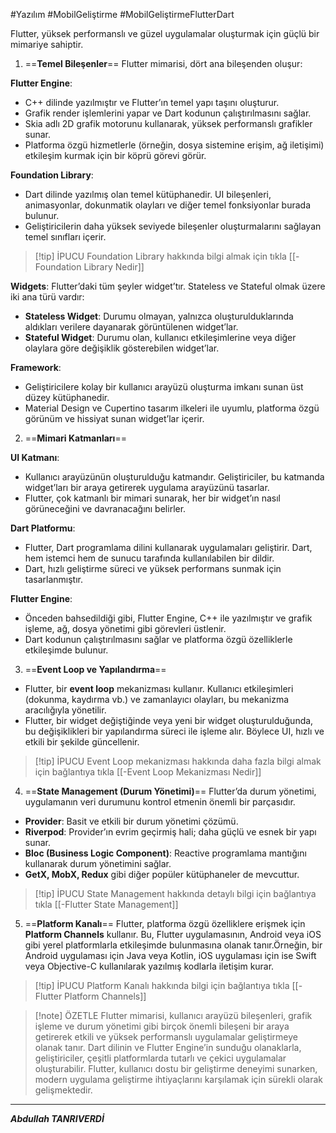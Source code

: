 #Yazılım #MobilGeliştirme #MobilGeliştirmeFlutterDart 

Flutter, yüksek performanslı ve güzel uygulamalar oluşturmak için güçlü bir mimariye sahiptir.

1. ==**Temel Bileşenler**==
Flutter mimarisi, dört ana bileşenden oluşur:

**Flutter Engine**:
- C++ dilinde yazılmıştır ve Flutter’ın temel yapı taşını oluşturur.
- Grafik render işlemlerini yapar ve Dart kodunun çalıştırılmasını sağlar.
- Skia adlı 2D grafik motorunu kullanarak, yüksek performanslı grafikler sunar.
- Platforma özgü hizmetlerle (örneğin, dosya sistemine erişim, ağ iletişimi) etkileşim kurmak için bir köprü görevi görür.


**Foundation Library**:
- Dart dilinde yazılmış olan temel kütüphanedir. UI bileşenleri, animasyonlar, dokunmatik olayları ve diğer temel fonksiyonlar burada bulunur.
- Geliştiricilerin daha yüksek seviyede bileşenler oluşturmalarını sağlayan temel sınıfları içerir.


> [!tip] İPUCU
> Foundation Library hakkında bilgi almak için tıkla [[-Foundation Library Nedir]]




**Widgets**:
Flutter’daki tüm şeyler widget’tır. Stateless ve Stateful olmak üzere iki ana türü vardır:
- **Stateless Widget**: Durumu olmayan, yalnızca oluşturulduklarında aldıkları verilere dayanarak görüntülenen widget’lar.
- **Stateful Widget**: Durumu olan, kullanıcı etkileşimlerine veya diğer olaylara göre değişiklik gösterebilen widget’lar.

**Framework**:
- Geliştiricilere kolay bir kullanıcı arayüzü oluşturma imkanı sunan üst düzey kütüphanedir.
- Material Design ve Cupertino tasarım ilkeleri ile uyumlu, platforma özgü görünüm ve hissiyat sunan widget’lar içerir.



2. ==**Mimari Katmanları**==

**UI Katmanı**:
- Kullanıcı arayüzünün oluşturulduğu katmandır. Geliştiriciler, bu katmanda widget’ları bir araya getirerek uygulama arayüzünü tasarlar.
- Flutter, çok katmanlı bir mimari sunarak, her bir widget’ın nasıl görüneceğini ve davranacağını belirler.

**Dart Platformu**:
- Flutter, Dart programlama dilini kullanarak uygulamaları geliştirir. Dart, hem istemci hem de sunucu tarafında kullanılabilen bir dildir.
- Dart, hızlı geliştirme süreci ve yüksek performans sunmak için tasarlanmıştır.

**Flutter Engine**:
- Önceden bahsedildiği gibi, Flutter Engine, C++ ile yazılmıştır ve grafik işleme, ağ, dosya yönetimi gibi görevleri üstlenir.
- Dart kodunun çalıştırılmasını sağlar ve platforma özgü özelliklerle etkileşimde bulunur.


3. ==**Event Loop ve Yapılandırma**==
- Flutter, bir **event loop** mekanizması kullanır. Kullanıcı etkileşimleri (dokunma, kaydırma vb.) ve zamanlayıcı olayları, bu mekanizma aracılığıyla yönetilir.
- Flutter, bir widget değiştiğinde veya yeni bir widget oluşturulduğunda, bu değişiklikleri bir yapılandırma süreci ile işleme alır. Böylece UI, hızlı ve etkili bir şekilde güncellenir.


> [!tip] İPUCU
> Event Loop mekanizması hakkında daha fazla bilgi almak için bağlantıya tıkla [[-Event Loop Mekanizması Nedir]]




4. ==**State Management (Durum Yönetimi)**==
Flutter’da durum yönetimi, uygulamanın veri durumunu kontrol etmenin önemli bir parçasıdır.

- **Provider**: Basit ve etkili bir durum yönetimi çözümü.
- **Riverpod**: Provider’ın evrim geçirmiş hali; daha güçlü ve esnek bir yapı sunar.
- **Bloc (Business Logic Component)**: Reactive programlama mantığını kullanarak durum yönetimini sağlar.
- **GetX, MobX, Redux** gibi diğer popüler kütüphaneler de mevcuttur.


> [!tip] İPUCU
> State Management hakkında detaylı bilgi için bağlantıya tıkla [[-Flutter State Management]]
> 


5. ==**Platform Kanalı**==
Flutter, platforma özgü özelliklere erişmek için **Platform Channels** kullanır. Bu, Flutter uygulamasının, Android veya iOS gibi yerel platformlarla etkileşimde bulunmasına olanak tanır.Örneğin, bir Android uygulaması için Java veya Kotlin, iOS uygulaması için ise Swift veya Objective-C kullanılarak yazılmış kodlarla iletişim kurar.


> [!tip] İPUCU
> Platform Kanalı hakkında bilgi için bağlantıya tıkla [[-Flutter Platform Channels]]





> [!note] ÖZETLE
> Flutter mimarisi, kullanıcı arayüzü bileşenleri, grafik işleme ve durum yönetimi gibi birçok önemli bileşeni bir araya getirerek etkili ve yüksek performanslı uygulamalar geliştirmeye olanak tanır. Dart dilinin ve Flutter Engine’in sunduğu olanaklarla, geliştiriciler, çeşitli platformlarda tutarlı ve çekici uygulamalar oluşturabilir. Flutter, kullanıcı dostu bir geliştirme deneyimi sunarken, modern uygulama geliştirme ihtiyaçlarını karşılamak için sürekli olarak gelişmektedir.

***
***Abdullah TANRIVERDİ***










